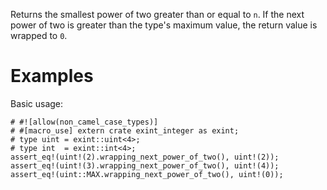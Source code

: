 Returns the smallest power of two greater than or equal to `n`. If the next
power of two is greater than the type's maximum value, the return value is
wrapped to `0`.

# Examples

Basic usage:

```
# #![allow(non_camel_case_types)]
# #[macro_use] extern crate exint_integer as exint;
# type uint = exint::uint<4>;
# type int  = exint::int<4>;
assert_eq!(uint!(2).wrapping_next_power_of_two(), uint!(2));
assert_eq!(uint!(3).wrapping_next_power_of_two(), uint!(4));
assert_eq!(uint::MAX.wrapping_next_power_of_two(), uint!(0));
```

